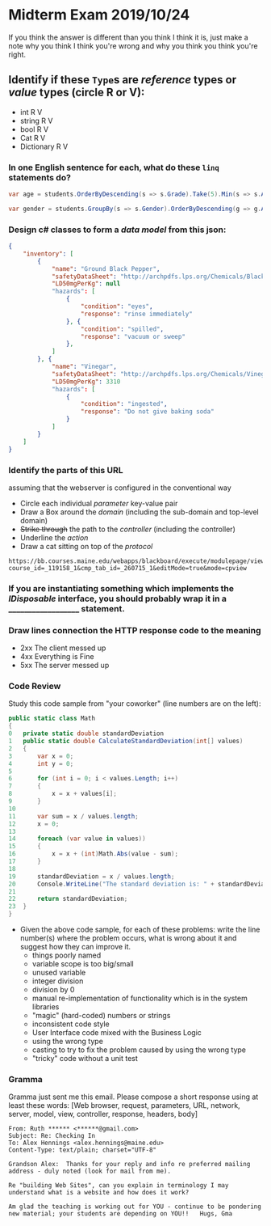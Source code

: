 # Midterm Exam 2019/10/24
If you think the answer is different than you think I think it is, just make a note why you think I think you're wrong and why you think you think you're right.

## Identify if these `Type`s are *reference* types or *value* types (circle R or V):
  * int			R	V
  * string		R	V
  * bool		R	V
  * Cat			R	V
  * Dictionary<int>	R	V
  
### In one English sentence for each, what do these `linq` statements do?
```c#
var age = students.OrderByDescending(s => s.Grade).Take(5).Min(s => s.Age);
```


```c#
var gender = students.GroupBy(s => s.Gender).OrderByDescending(g => g.Average(s => s.Grade)).First().Key;
```


### Design c# classes to form a *data model* from this json:
```json
{
    "inventory": [
        {
            "name": "Ground Black Pepper",
            "safetyDataSheet": "http://archpdfs.lps.org/Chemicals/Black_pepper.pdf",
            "LD50mgPerKg": null
            "hazards": [
                {
                    "condition": "eyes",
                    "response": "rinse immediately"
                }, {
                    "condition": "spilled",
                    "response": "vacuum or sweep"
                },
            ]
        }, {
            "name": "Vinegar",
            "safetyDataSheet": "http://archpdfs.lps.org/Chemicals/Vinegar.pdf",
            "LD50mgPerKg": 3310
            "hazards": [
                {
                    "condition": "ingested",
                    "response": "Do not give baking soda"
                }
            ]
        }
    ]
}
```
























### Identify the parts of this URL
assuming that the webserver is configured in the conventional way
* Circle each individual *parameter* key-value pair
* Draw a Box around the *domain* (including the sub-domain and top-level domain)
* ~~Strike through~~ the path to the *controller* (including the controller)
* Underline the *action*
* Draw a cat sitting on top of the *protocol*


```
https://bb.courses.maine.edu/webapps/blackboard/execute/modulepage/view?course_id=_119158_1&cmp_tab_id=_260715_1&editMode=true&mode=cpview
```


### If you are instantiating something which implements the *IDisposable* interface, you should probably wrap it in a __________________ statement.

### Draw lines connection the HTTP response code to the meaning
* 2xx		The client messed up
* 4xx		Everything is Fine
* 5xx		The server messed up

### Code Review
Study this code sample from "your coworker" (line numbers are on the left):
```c#
public static class Math
{
0	private static double standardDeviation
1	public static double CalculateStandardDeviation(int[] values)
2	{
3		var x = 0;
4		int y = 0;
5
6		for (int i = 0; i < values.Length; i++)
7		{
8			x = x + values[i];
9		}
10
11		var sum = x / values.length;
12		x = 0;
13
14		foreach (var value in values))
15		{
16			x = x + (int)Math.Abs(value - sum);
17		}
18
19		standardDeviation = x / values.length;
20		Console.WriteLine("The standard deviation is: " + standardDeviation);
21
22		return standardDeviation;
23	}
}
```
* Given the above code sample, for each of these problems: write the line number(s) where the problem occurs, what is wrong about it and suggest how they can improve it.
  * things poorly named
  * variable scope is too big/small
  * unused variable
  * integer division
  * division by 0
  * manual re-implementation of functionality which is in the system libraries
  * "magic" (hard-coded) numbers or strings
  * inconsistent code style
  * User Interface code mixed with the Business Logic
  * using the wrong type
  * casting to try to fix the problem caused by using the wrong type
  * "tricky" code without a unit test






### Gramma
Gramma just sent me this email. Please compose a short response using at least these words:
[Web browser, request, parameters, URL, network, server, model, view, controller, response, headers, body]
```
From: Ruth ****** <******@gmail.com>
Subject: Re: Checking In
To: Alex Hennings <alex.hennings@maine.edu>
Content-Type: text/plain; charset="UTF-8"

Grandson Alex:  Thanks for your reply and info re preferred mailing address - duly noted (look for mail from me).

Re "building Web Sites", can you explain in terminology I may understand what is a website and how does it work?

Am glad the teaching is working out for YOU - continue to be pondering new material; your students are depending on YOU!!   Hugs, Gma
```